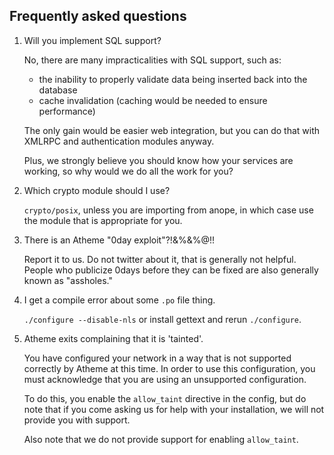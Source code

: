 Frequently asked questions
--------------------------

1. Will you implement SQL support?

   No, there are many impracticalities with SQL support, such as:

     - the inability to properly validate data being inserted back
       into the database
     - cache invalidation (caching would be needed to ensure
       performance)

   The only gain would be easier web integration, but you can do
   that with XMLRPC and authentication modules anyway.

   Plus, we strongly believe you should know how your services
   are working, so why would we do all the work for you?

2. Which crypto module should I use?

   `crypto/posix`, unless you are importing from anope, in which case
   use the module that is appropriate for you.

3. There is an Atheme "0day exploit"?!&%&%@!!

   Report it to us.  Do not twitter about it, that is generally not
   helpful.  People who publicize 0days before they can be fixed are
   also generally known as "assholes."

4. I get a compile error about some `.po` file thing.

   `./configure --disable-nls` or install gettext and rerun `./configure`.

5. Atheme exits complaining that it is 'tainted'.

   You have configured your network in a way that is not supported
   correctly by Atheme at this time.  In order to use this configuration,
   you must acknowledge that you are using an unsupported configuration.

   To do this, you enable the `allow_taint` directive in the config, but
   do note that if you come asking us for help with your installation,
   we will not provide you with support.

   Also note that we do not provide support for enabling `allow_taint`.
